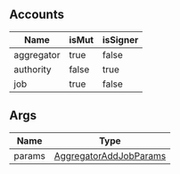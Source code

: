 ## Accounts
|Name|isMut|isSigner|
|--|--|--|
| aggregator | true | false |
| authority | false | true |
| job | true | false |
## Args
|Name|Type|
|--|--|
| params | [AggregatorAddJobParams](/program/types/aggregatoraddjobparams) |

